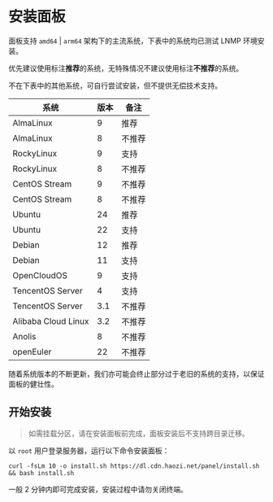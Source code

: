 # 安装面板

面板支持 `amd64` | `arm64` 架构下的主流系统，下表中的系统均已测试 LNMP 环境安装。

优先建议使用标注**推荐**的系统，无特殊情况不建议使用标注**不推荐**的系统。

不在下表中的其他系统，可自行尝试安装，但不提供无偿技术支持。

| 系统                  | 版本  | 备注  |
|---------------------|-----|-----|
| AlmaLinux           | 9   | 推荐  |
| AlmaLinux           | 8   | 不推荐 |
| RockyLinux          | 9   | 支持  |
| RockyLinux          | 8   | 不推荐 |
| CentOS Stream       | 9   | 不推荐 |
| CentOS Stream       | 8   | 不推荐 |
| Ubuntu              | 24  | 推荐  |
| Ubuntu              | 22  | 支持  |
| Debian              | 12  | 推荐  |
| Debian              | 11  | 支持  |
| OpenCloudOS         | 9   | 支持  |
| TencentOS Server    | 4   | 支持  |
| TencentOS Server    | 3.1 | 不推荐 |
| Alibaba Cloud Linux | 3.2 | 不推荐 |
| Anolis              | 8   | 不推荐 |
| openEuler           | 22  | 不推荐 |

随着系统版本的不断更新，我们亦可能会终止部分过于老旧的系统的支持，以保证面板的健壮性。

## 开始安装

> 如需挂载分区，请在安装面板前完成，面板安装后不支持跨目录迁移。

以 `root` 用户登录服务器，运行以下命令安装面板：

```shell
curl -fsLm 10 -o install.sh https://dl.cdn.haozi.net/panel/install.sh && bash install.sh
```

一般 2 分钟内即可完成安装，安装过程中请勿关闭终端。
